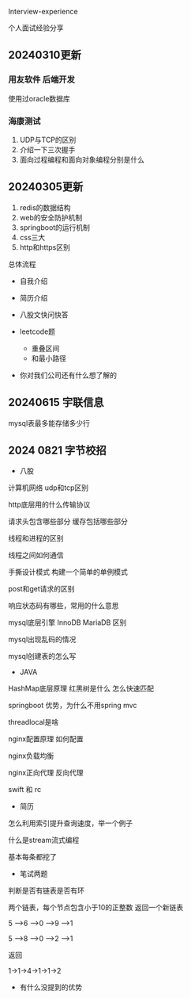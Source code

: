 Interview-experience

个人面试经验分享

## 20240310更新

### 用友软件 后端开发

使用过oracle数据库

### 海康测试

1. UDP与TCP的区别
2. 介绍一下三次握手
3. 面向过程编程和面向对象编程分别是什么

## 20240305更新

1. redis的数据结构
2. web的安全防护机制
3. springboot的运行机制
4. css三大
5. http和https区别

总体流程

- 自我介绍 

- 简历介绍

- 八股文快问快答

- leetcode题

  - 重叠区间
  - 和最小路径

- 你对我们公司还有什么想了解的

  



## 20240615 宇联信息

mysql表最多能存储多少行



## 2024 0821 字节校招

- 八股

计算机网络 udp和tcp区别

http底层用的什么传输协议

请求头包含哪些部分 缓存包括哪些部分

线程和进程的区别

线程之间如何通信

手撕设计模式 构建一个简单的单例模式

post和get请求的区别

响应状态码有哪些，常用的什么意思

mysql底层引擎 InnoDB MariaDB 区别

mysql出现乱码的情况

mysql创建表的怎么写

- JAVA

HashMap底层原理 红黑树是什么 怎么快速匹配

springboot 优势，为什么不用spring mvc

threadlocal是啥

nginx配置原理 如何配置

nginx负载均衡

nginx正向代理 反向代理 

swift 和 rc



- 简历

怎么利用索引提升查询速度，举一个例子

什么是stream流式编程

基本每条都挖了

- 笔试两题

判断是否有链表是否有环

两个链表，每个节点包含小于10的正整数 返回一个新链表

5 —>6 —>0 —>9 —>1 

5 —>8 —>0 —>2 —>1 

返回

1->1->4->1->1->2

- 有什么没提到的优势



